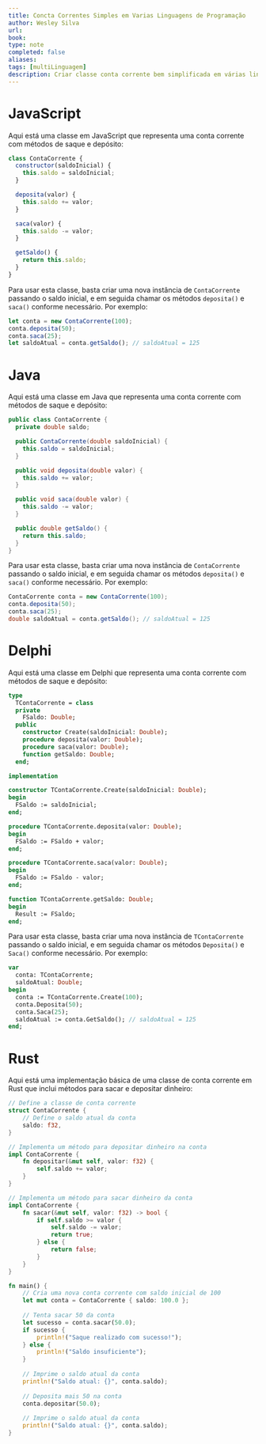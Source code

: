 ```yaml
---
title: Concta Correntes Simples em Varias Linguagens de Programação
author: Wesley Silva
url:
book:
type: note
completed: false
aliases:
tags: [multiLinguagem] 
description: Criar classe conta corrente bem simplificada em várias linguagens de programação 
---
```

# JavaScript
Aqui está uma classe em JavaScript que representa uma conta corrente com métodos de saque e depósito:

```javascript
class ContaCorrente {
  constructor(saldoInicial) {
    this.saldo = saldoInicial;
  }

  deposita(valor) {
    this.saldo += valor;
  }

  saca(valor) {
    this.saldo -= valor;
  }

  getSaldo() {
    return this.saldo;
  }
}
```

Para usar esta classe, basta criar uma nova instância de `ContaCorrente` passando o saldo inicial, e em seguida chamar os métodos `deposita()` e `saca()` conforme necessário. Por exemplo:

```javascript
let conta = new ContaCorrente(100);
conta.deposita(50);
conta.saca(25);
let saldoAtual = conta.getSaldo(); // saldoAtual = 125
```

# Java
Aqui está uma classe em Java que representa uma conta corrente com métodos de saque e depósito:

```java
public class ContaCorrente {
  private double saldo;

  public ContaCorrente(double saldoInicial) {
    this.saldo = saldoInicial;
  }

  public void deposita(double valor) {
    this.saldo += valor;
  }

  public void saca(double valor) {
    this.saldo -= valor;
  }

  public double getSaldo() {
    return this.saldo;
  }
}
```

Para usar esta classe, basta criar uma nova instância de `ContaCorrente` passando o saldo inicial, e em seguida chamar os métodos `deposita()` e `saca()` conforme necessário. Por exemplo:

```java
ContaCorrente conta = new ContaCorrente(100);
conta.deposita(50);
conta.saca(25);
double saldoAtual = conta.getSaldo(); // saldoAtual = 125
```

# Delphi
Aqui está uma classe em Delphi que representa uma conta corrente com métodos de saque e depósito:

```pascal
type
  TContaCorrente = class
  private
    FSaldo: Double;
  public
    constructor Create(saldoInicial: Double);
    procedure deposita(valor: Double);
    procedure saca(valor: Double);
    function getSaldo: Double;
  end;

implementation

constructor TContaCorrente.Create(saldoInicial: Double);
begin
  FSaldo := saldoInicial;
end;

procedure TContaCorrente.deposita(valor: Double);
begin
  FSaldo := FSaldo + valor;
end;

procedure TContaCorrente.saca(valor: Double);
begin
  FSaldo := FSaldo - valor;
end;

function TContaCorrente.getSaldo: Double;
begin
  Result := FSaldo;
end;
```

Para usar esta classe, basta criar uma nova instância de `TContaCorrente` passando o saldo inicial, e em seguida chamar os métodos `Deposita()` e `Saca()` conforme necessário. Por exemplo:

```pascal
var
  conta: TContaCorrente;
  saldoAtual: Double;
begin
  conta := TContaCorrente.Create(100);
  conta.Deposita(50);
  conta.Saca(25);
  saldoAtual := conta.GetSaldo(); // saldoAtual = 125
end;
```

# Rust
Aqui está uma implementação básica de uma classe de conta corrente em Rust que inclui métodos para sacar e depositar dinheiro:

```rust
// Define a classe de conta corrente
struct ContaCorrente {
    // Define o saldo atual da conta
    saldo: f32,
}

// Implementa um método para depositar dinheiro na conta
impl ContaCorrente {
    fn depositar(&mut self, valor: f32) {
        self.saldo += valor;
    }
}

// Implementa um método para sacar dinheiro da conta
impl ContaCorrente {
    fn sacar(&mut self, valor: f32) -> bool {
        if self.saldo >= valor {
            self.saldo -= valor;
            return true;
        } else {
            return false;
        }
    }
}

fn main() {
    // Cria uma nova conta corrente com saldo inicial de 100
    let mut conta = ContaCorrente { saldo: 100.0 };
	
    // Tenta sacar 50 da conta
    let sucesso = conta.sacar(50.0);
    if sucesso {
        println!("Saque realizado com sucesso!");
    } else {
        println!("Saldo insuficiente");
    }
	
    // Imprime o saldo atual da conta
    println!("Saldo atual: {}", conta.saldo);
	
    // Deposita mais 50 na conta
    conta.depositar(50.0);
	
    // Imprime o saldo atual da conta
    println!("Saldo atual: {}", conta.saldo);
}
```